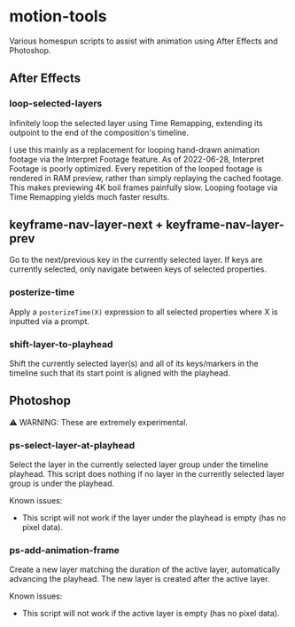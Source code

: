 # motion-tools

Various homespun scripts to assist with animation using After Effects and Photoshop.

## After Effects

### loop-selected-layers

Infinitely loop the selected layer using Time Remapping, extending its outpoint to the end of the composition's timeline.

I use this mainly as a replacement for looping hand-drawn animation footage via the Interpret Footage feature. As of 2022-06-28, Interpret Footage is poorly optimized. Every repetition of the looped footage is rendered in RAM preview, rather than simply replaying the cached footage. This makes previewing 4K boil frames painfully slow. Looping footage via Time Remapping yields much faster results.

## keyframe-nav-layer-next + keyframe-nav-layer-prev

Go to the next/previous key in the currently selected layer. If keys are currently selected, only navigate between keys of selected properties.

### posterize-time

Apply a `posterizeTime(X)` expression to all selected properties where X is inputted via a prompt.

### shift-layer-to-playhead

Shift the currently selected layer(s) and all of its keys/markers in the timeline such that its start point is aligned with the playhead.

## Photoshop

⚠️ WARNING: These are extremely experimental.

### ps-select-layer-at-playhead

Select the layer in the currently selected layer group under the timeline playhead. This script does nothing if no layer in the currently selected layer group is under the playhead.

Known issues:
* This script will not work if the layer under the playhead is empty (has no pixel data).

### ps-add-animation-frame

Create a new layer matching the duration of the active layer, automatically advancing the playhead. The new layer is created after the active layer.

Known issues:
* This script will not work if the active layer is empty (has no pixel data).
